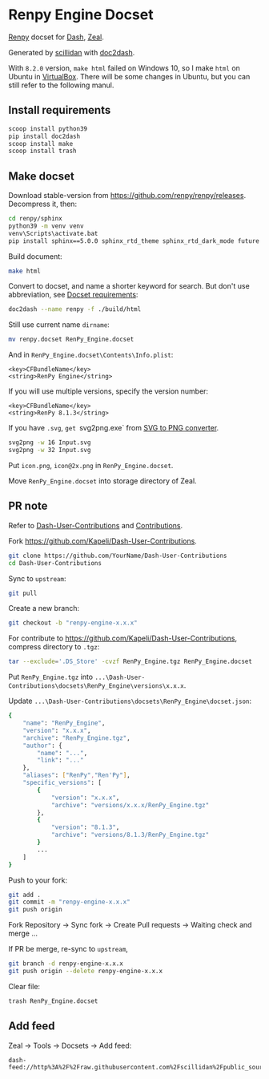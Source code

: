 Renpy Engine Docset
=======================

[Renpy](http://www.renpy.org/) docset for [Dash](http://kapeli.com/dash), [Zeal](https://zealdocs.org).

Generated by [scillidan](https://github.com/scillidan) with [doc2dash](https://github.com/hynek/doc2dash).

With `8.2.0` version, `make html` failed on Windows 10, so I make `html` on Ubuntu in [VirtualBox](https://www.virtualbox.org/). There will be some changes in Ubuntu, but you can still refer to the following manul.

## Install requirements

```sh
scoop install python39
pip install doc2dash
scoop install make
scoop install trash
```

## Make docset

Download stable-version from https://github.com/renpy/renpy/releases. Decompress it, then:

```sh
cd renpy/sphinx
python39 -m venv venv
venv\Scripts\activate.bat
pip install sphinx==5.0.0 sphinx_rtd_theme sphinx_rtd_dark_mode future
```

Build document:

```sh
make html
```

Convert to docset, and name a shorter keyword for search. But don't use abbreviation, see [Docset requirements](https://github.com/Kapeli/Dash-User-Contributions/wiki/Docset-Contribution-Checklist#docset-requirements):

```sh
doc2dash --name renpy -f ./build/html
```

Still use current name `dirname`:

```sh
mv renpy.docset RenPy_Engine.docset
```

And in `RenPy_Engine.docset\Contents\Info.plist`:

```
<key>CFBundleName</key>
<string>RenPy Engine</string>
```

If you will use multiple versions, specify the version number:

```
<key>CFBundleName</key>
<string>RenPy 8.1.3</string>
```

If you have `.svg`, `get `svg2png.exe` from [SVG to PNG converter](https://github.com/v0lt/svg2png).

```sh
svg2png -w 16 Input.svg
svg2png -w 32 Input.svg
```

Put `icon.png`, `icon@2x.png` in `RenPy_Engine.docset`.

Move `RenPy_Engine.docset` into storage directory of Zeal.

## PR note

Refer to [Dash-User-Contributions](https://github.com/Kapeli/Dash-User-Contributions) and [Contributions](https://github.com/MarcDiethelm/contributing).

Fork https://github.com/Kapeli/Dash-User-Contributions.

```sh
git clone https://github.com/YourName/Dash-User-Contributions
cd Dash-User-Contributions
```

Sync to `upstream`:

```sh
git pull
```

Create a new branch:

```sh
git checkout -b "renpy-engine-x.x.x"
```

For contribute to https://github.com/Kapeli/Dash-User-Contributions, compress directory to `.tgz`:

```sh
tar --exclude='.DS_Store' -cvzf RenPy_Engine.tgz RenPy_Engine.docset
```

Put `RenPy_Engine.tgz` into `...\Dash-User-Contributions\docsets\RenPy_Engine\versions\x.x.x`.

Update `...\Dash-User-Contributions\docsets\RenPy_Engine\docset.json`:

```sh
{
    "name": "RenPy_Engine",
    "version": "x.x.x",
    "archive": "RenPy_Engine.tgz",
    "author": {
        "name": "...",
        "link": "..."
    },
    "aliases": ["RenPy","Ren'Py"],
    "specific_versions": [
        {
            "version": "x.x.x",
            "archive": "versions/x.x.x/RenPy_Engine.tgz"
        },
        {
            "version": "8.1.3",
            "archive": "versions/8.1.3/RenPy_Engine.tgz"
        }
        ...
    ]
}
```

Push to your fork:

```sh
git add .
git commit -m "renpy-engine-x.x.x"
git push origin
```

Fork Repository → Sync fork → Create Pull requests → Waiting check and merge ...

If PR be merge, re-sync to `upstream`,

```sh
git branch -d renpy-engine-x.x.x
git push origin --delete renpy-engine-x.x.x
```

Clear file:

```sh
trash RenPy_Engine.docset
```

## Add feed

Zeal →  Tools → Docsets → Add feed:

```
dash-feed://http%3A%2F%2Fraw.githubusercontent.com%2Fscillidan%2Fpublic_source%2Fmain%2FZeal%2FRenPy_Engine.xml
```